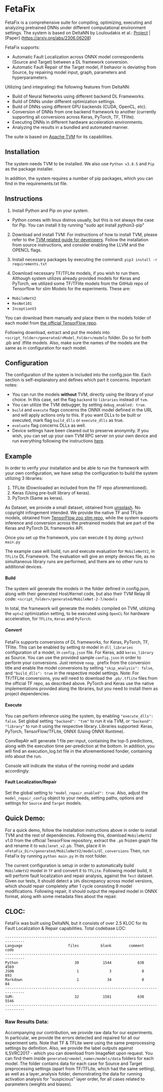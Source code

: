 # FetaFix

FetaFix is a comprehensive suite for compiling, optimizing, executing and analyzing pretrained DNNs under different computational environment settings. The system is based on DeltaNN by Louloudakis et al.: [Project](https://github.com/luludak/DeltaNN) | [Paper] (https://arxiv.org/abs/2306.06208)


FetaFix supports:

- Automatic Fault Localization across ONNX model correspondents (Source and Target) between a DL framework conversion.
- Automatic Fault Repair of the Target model, if behavior is deviating from Source, by repairing model input, graph, parameters and hyperparameters.

Utilizing (and integrating) the following features from DeltaNN:
- Build of Neural Networks using different backend DL Frameworks.
- Build of DNNs under different optimization settings.
- Build of DNNs using different GPU backends (CUDA, OpenCL, etc).
- Conversion of DNNs from one backend framework to another (currently supporting all conversions across Keras, PyTorch, TF, TFlite).
- Executing DNNs in different hardware acceleration environments.
- Analyzing the results in a bundled and automated manner.

The suite is based on [Apache TVM](https://tvm.apache.org/) for its capabilities.

## Installation

The system needs TVM to be installed.
We also use `Python v3.8.5` and `Pip` as the package installer.

In addition, the system requires a number of pip packages, which you can find in the requirements.txt file.

## Instructions

1. Install Python and Pip on your system.
- Python comes with linux distros usually, but this is not always the case for Pip. You can install it by running "sudo apt install python3-pip"
2. Download and install TVM:
For instructions of how to install TVM, please refer to the [TVM related guide for developers](https://tvm.apache.org/docs/install/from_source.html#developers-get-source-from-github).
Follow the installation from source instructions, and consider enabling the LLVM and the OPENCL flags.

3. Install necessary packages by executing the command:
`pip3 install -r requirements.txt`

4. Download necessary TF/TFLite models, if you wish to run them.
Although system utilizes already provided models for Keras and PyTorch, we utilized some TF/TFlite models from the GitHub repo of Tensorflow for slim Models for the experiments. These are:
- `MobileNetV2`
- `ResNet101`
- `InceptionV3`

You can download them manually and place them in the models folder of each model from [the official TensorFlow repo](https://github.com/tensorflow/models/tree/master/research/slim).

Following download, extract and put the models into `<script_folder>/generated/<Model_Folder>/models` folder. Do so for both .pb and .tflite models.
Also, make sure the names of the models are the same as in configuration for each model.

## Configuration
The configuration of the system is included into the config.json file.
Each section is self-explanatory and defines which part it concerns.
Important notes:
- You can run the models **without** TVM, directly using the library of your choice. In this case, set the flag `backend` to `libraries` instead of `tvm`.
- You can utilize the TVM debugger, by setting `debug_enabled: true`.
- `build` and `execute` flags concerns the ONNX model defined in the URL and will apply actions only to this. If you want DLLs to be built or executed, mark flag `build_dlls` or `execute_dlls` as true.
- `evaluate` flag concerns DLLs as well.
- Device settings have been cleared out to preserve anonymity. If you wish, you can set up your own TVM RPC server on your own device and run everything following the instructions [here](
https://tvm.apache.org/docs/tutorial/cross_compilation_and_rpc.html).

## Example
In order to verify your installation and be able to run the framework with your own configuration, we have setup the configuration to build the system utilizing 3 libraries:
1. TFLite (Downloaded an included from the TF repo aforementioned).
2. Keras (Using pre-built library of keras).
3. PyTorch (Same as keras).

As Dataset, we provide a small dataset, obtained from [unsplash](https://unsplash.com/images/stock/public-domain). No copyright infingement intended.
We provide the native TF and TFLite models, obtained from [TensorFlow zoo slim repo](https://github.com/tensorflow/models/tree/master/research/slim/), while the system supports inference and conversion across the pretrained models that are part of the Keras and PyTorch DL frameworks API.

Once you set up the framework, you can execute it by doing:
`python3 main.py`

The example case will build, run and execute evaluation for `MobileNetV2`, in `TFLite` DL Framework. The evaluation will give an empty devices file, as no simultaneous library runs are performed, and there are no other runs to additional devices.

#### Build
The system will generate the models in the folder defined in config.json, along with their generated Host/Kernel code, but also their TVM Relay IR code:
`<script_folder>/generated/MobileNet-2-7/models`

In total, the framework will generate the models compiled on TVM, utilizing the `opt=2` optimization setting, to be executed using `OpenCL` for hardware acceleration, for `TFLite`, `Keras` and `PyTorch`.

##### Convert
FetaFix supports conversions of DL frameworks, for Keras, PyTorch, TF, TFlite. This can be enabled by setting <source>_to_<target> model in `dll_libraries` configuration of a model, in `config.json` file. For Keras, add `keras_library` as Source. You can use the provided sample `config.json` in order to perform your conversions. Just remove `noop_` prefix from the conversion title and enable the model conversions by setting `"skip_analysis": false`, and `"build_dlls": true` in the respective model settings. Note: For TF/TFLite conversions, you will need to download the `.pb/.tflite` files from the official TF repo, as described above. PyTorch and Keras use the native implementations provided along the libraries, but you need to install them as project dependencies.


#### Execute
You can perform inference using the system, by enabling `"execute_dlls": false`. Set global setting `"backend": "tvm"` to run it via TVM, or `"backend": "library"` to run it using the respective library. Libraries supported: Keras, PyTorch, TensorFlow/TFLite, ONNX (Using ONNX Runtime).

ConvRepAIr will generate 1 file per-input, containing the top-5 predictions, along with the execution time per-prediction at the bottom. In addition, you will find an execution_log.txt file in the aforementioned fonder, containing info about the run.

Console will indicate the status of the running model and update accordingly.

#### Fault Localization/Repair
Set the global setting to `"model_repair_enabled": true`. Also, adjust the `model_repair_config` object to your needs, setting paths, options and settings for `Source` and `Target` models.

## Quick Demo:
For a quick demo, follow the installation instructions above in order to install TVM and the rest of dependencies.
Following this, download `MobileNetV2` v1.0 from the official TensorFlow repository, extract the `.pb` frozen graph file and rename it to `mobilenet_v2.pb`. Then, place it in `<FetaFix_Dir>/generated/MobileNetV2/models/dl_conversions` Then, run FetaFix by running `python main.py` in its root folder.

The current configuration is setup in order to automatically build `MobileNetV2` model in `TF` and convert it to `TFLite`. Following model build, it will perform fault localization and repair analysis, against the `Test` dataset. Given our tests, it should detect a `10%` discrepancy across model versions, which should repair completely after 1 cycle consisting 9 model modifications. Following repair, it should output the repaired model in ONNX format, along with some metadata files about the repair.

## CLOC:
FetaFix was built using DeltaNN, but it consists of over 2.5 KLOC for its Fault Localization & Repair capabilities.
Total codebase LOC:

```
-------------------------------------------------------------------------------
Language                     files          blank        comment           code
-------------------------------------------------------------------------------
Python                          30           1544            638           4569
JSON                             1              3              0            893
Markdown                         1             34              0             84
-------------------------------------------------------------------------------
SUM:                            32           1581            638           5546
-------------------------------------------------------------------------------

```

### Raw Results Data:
Accompanying our contribution, we provide raw data for our experiments.
In particular, we provide the errors detected and repaired for all our experiment sets.
Note that TF & TFLite were using the same preprocessing settings by definition.
Also, we provide the label outputs against ILSVRC2017 - which you can download from ImageNet upon request. You can find them inside `generated/<model_name>/models/data` folders for each model.
The folder contains data for each case for Source and Target preprocessing settings (apart from TF/TFLite, which had the same setting), as well as a layer_analysis folder, demonstrating the data for running activation analysis for "suspicious" layer order, for all cases related to parameters (weights and biases).

